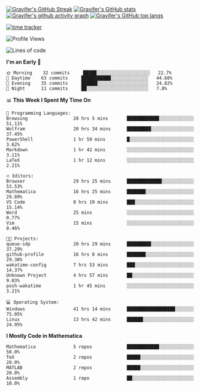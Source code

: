 <!--
**Gravifer/Gravifer** is a ✨ _special_ ✨ repository because its `README.md` (this file) appears on your GitHub profile.

Here are some ideas to get you started:

- 🔭 I’m currently working on ...
- 🌱 I’m currently learning ...
- 👯 I’m looking to collaborate on ...
- 🤔 I’m looking for help with ...
- 💬 Ask me about ...
- 📫 How to reach me: ...
- 😄 Pronouns: ...
- ⚡ Fun fact: ...
-->

<!-- ![Metrics](https://github.com/my-github-user/my-github-user/blob/main/github-metrics.svg) -->
[![Gravifer's GitHub Streak](https://github-readme-streak-stats.herokuapp.com/?user=Gravifer&theme=default&background=ffffff0a&border=00000000&stroke=80808080&currStreakNum=808080&sideNums=808080&sideLabels=808080&dates=808080)](https://github.com/DenverCoder1/github-readme-streak-stats)<!-- [![Contribution Stats](https://github-contribution-stats.vercel.app/api/?username=Gravifer)](https://github.com/LordDashMe/github-contribution-stats/) -->
[![Gravifer's GitHub stats](https://github-readme-stats.vercel.app/api?username=Gravifer&theme=default&bg_color=ffffff0a&text_color=808080&hide_border=true&show_icons=true&count_private=true)](https://github.com/anuraghazra/github-readme-stats)
[![Gravifer's github activity graph](https://activity-graph.herokuapp.com/graph?username=Gravifer&bg_color=ffffff0a&color=3080ed&line=5094f0&point=4d72f2&hide_border=true)](https://github.com/ashutosh00710/github-readme-activity-graph)
[![Gravifer's GitHub top langs](https://github-readme-stats.vercel.app/api/top-langs/?username=Gravifer&theme=default&bg_color=ffffff0a&text_color=808080&hide_border=true&show_icons=true&count_private=true&layout=compact)](https://github.com/anuraghazra/github-readme-stats)
<!-- [![Visitors](https://visitor-badge.glitch.me/badge?page_id=Gravifer.Gravifer)](https://github.com/Gravifer/) -->

[![time tracker](https://wakatime.com/badge/github/Gravifer/Gravifer.svg)](https://wakatime.com/badge/github/Gravifer/Gravifer)
<!--START_SECTION:waka-->
![Profile Views](http://img.shields.io/badge/Profile%20Views-11-blue)

![Lines of code](https://img.shields.io/badge/From%20Hello%20World%20I%27ve%20Written-111827%20lines%20of%20code-blue)

**I'm an Early 🐤** 

```text
🌞 Morning    32 commits     █████░░░░░░░░░░░░░░░░░░░░   22.7% 
🌆 Daytime    63 commits     ███████████░░░░░░░░░░░░░░   44.68% 
🌃 Evening    35 commits     ██████░░░░░░░░░░░░░░░░░░░   24.82% 
🌙 Night      11 commits     ██░░░░░░░░░░░░░░░░░░░░░░░   7.8%

```


📊 **This Week I Spent My Time On** 

```text
💬 Programming Languages: 
Browsing                 28 hrs 5 mins       ████████████░░░░░░░░░░░░░   51.11% 
Wolfram                  20 hrs 34 mins      █████████░░░░░░░░░░░░░░░░   37.45% 
PowerShell               1 hr 59 mins        █░░░░░░░░░░░░░░░░░░░░░░░░   3.62% 
Markdown                 1 hr 42 mins        ░░░░░░░░░░░░░░░░░░░░░░░░░   3.11% 
LaTeX                    1 hr 12 mins        ░░░░░░░░░░░░░░░░░░░░░░░░░   2.21%

🔥 Editors: 
Browser                  29 hrs 25 mins      █████████████░░░░░░░░░░░░   53.53% 
Mathematica              16 hrs 25 mins      ███████░░░░░░░░░░░░░░░░░░   29.89% 
VS Code                  8 hrs 19 mins       ███░░░░░░░░░░░░░░░░░░░░░░   15.14% 
Word                     25 mins             ░░░░░░░░░░░░░░░░░░░░░░░░░   0.77% 
Vim                      15 mins             ░░░░░░░░░░░░░░░░░░░░░░░░░   0.46%

🐱‍💻 Projects: 
queue-sdp                20 hrs 29 mins      █████████░░░░░░░░░░░░░░░░   37.29% 
github-profile           16 hrs 8 mins       ███████░░░░░░░░░░░░░░░░░░   29.38% 
wakatime-config          7 hrs 53 mins       ███░░░░░░░░░░░░░░░░░░░░░░   14.37% 
Unknown Project          4 hrs 57 mins       ██░░░░░░░░░░░░░░░░░░░░░░░   9.03% 
posh-wakatime            1 hr 45 mins        ░░░░░░░░░░░░░░░░░░░░░░░░░   3.21%

💻 Operating System: 
Windows                  41 hrs 14 mins      ██████████████████░░░░░░░   75.05% 
Linux                    13 hrs 42 mins      ██████░░░░░░░░░░░░░░░░░░░   24.95%

```

**I Mostly Code in Mathematica** 

```text
Mathematica              5 repos             ████████████░░░░░░░░░░░░░   50.0% 
TeX                      2 repos             █████░░░░░░░░░░░░░░░░░░░░   20.0% 
MATLAB                   2 repos             █████░░░░░░░░░░░░░░░░░░░░   20.0% 
Assembly                 1 repo              ██░░░░░░░░░░░░░░░░░░░░░░░   10.0%

```



<!--END_SECTION:waka-->
